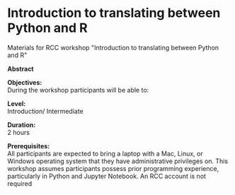 # Introduction to translating between Python and R
Materials for RCC workshop "Introduction to translating between Python and R"

<b> Abstract</b>

<b> Objectives:</b></br>
During the workshop participants will be able to:


<b> Level:</b></br>
Introduction/ Intermediate

<b> Duration:</b></br>
2 hours

<b> Prerequisites:</b></br>
All participants are expected to bring a laptop with a Mac, Linux, or Windows operating system that they have administrative privileges on. This workshop assumes participants possess prior programming experience, particularly in Python and Jupyter Notebook. An RCC account is not required
